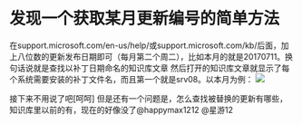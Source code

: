 # 发现一个获取某月更新编号的简单方法

在support.microsoft.com/en-us/help/或support.microsoft.com/kb/后面，加上八位数的更新发布日期即可（每月第二个周二），比如本月的就是20170711。换句话说就是查找以补丁日期命名的知识库文章 然后打开的知识库文章就显示了每个系统需要安装的补丁文件名，而且第一个就是srv08。以本月为例： ![](https://wvbarchive.s3-ap-northeast-1.amazonaws.com/5218174908/b828b601baa1cd11a59079b2b312c8fcc2ce2d77.jpg)

接下来不用说了吧\[呵呵\] 但是还有一个问题是，怎么查找被替换的更新有哪些，知识库里以前的有，现在的好像没了@happymax1212 @星游12


